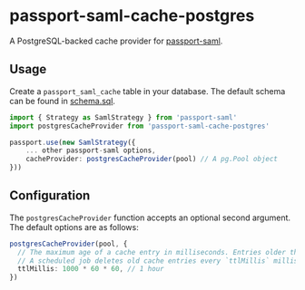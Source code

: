 # passport-saml-cache-postgres

A PostgreSQL-backed cache provider for [passport-saml](https://github.com/node-saml/passport-saml).

## Usage

Create a `passport_saml_cache` table in your database. The default schema can be found in [schema.sql](schema.sql).

```typescript
import { Strategy as SamlStrategy } from 'passport-saml'
import postgresCacheProvider from 'passport-saml-cache-postgres'

passport.use(new SamlStrategy({
    ... other passport-saml options,
    cacheProvider: postgresCacheProvider(pool) // A pg.Pool object
}))
```

## Configuration

The `postgresCacheProvider` function accepts an optional second argument. The default options are as follows:

```typescript
postgresCacheProvider(pool, {
  // The maximum age of a cache entry in milliseconds. Entries older than this are deleted automatically.
  // A scheduled job deletes old cache entries every `ttlMillis` milliseconds.
  ttlMillis: 1000 * 60 * 60, // 1 hour
})
```

